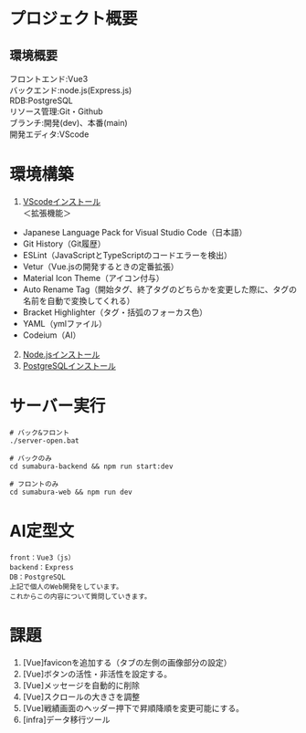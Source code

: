 # プロジェクト概要

## 環境概要
フロントエンド:Vue3<br>
バックエンド:node.js(Express.js)<br>
RDB:PostgreSQL<br>
リソース管理:Git・Github<br>
ブランチ:開発(dev)、本番(main)<br>
開発エディタ:VScode<br>

# 環境構築
1. [VScodeインストール](https://code.visualstudio.com/download)<br>
＜拡張機能＞
- Japanese Language Pack for Visual Studio Code（日本語）
- Git History（Git履歴）
- ESLint（JavaScriptとTypeScriptのコードエラーを検出）
- Vetur（Vue.jsの開発するときの定番拡張）
- Material Icon Theme（アイコン付与）
- Auto Rename Tag（開始タグ、終了タグのどちらかを変更した際に、タグの名前を自動で変換してくれる）
- Bracket Highlighter（タグ・括弧のフォーカス色）
- YAML（ymlファイル）
- Codeium（AI）

2. [Node.jsインストール](https://nodejs.org/ja)
3. [PostgreSQLインストール](https://www.postgresql.jp/download)

# サーバー実行
```shell
# バック&フロント
./server-open.bat
```
```shell
# バックのみ
cd sumabura-backend && npm run start:dev
```
```shell
# フロントのみ
cd sumabura-web && npm run dev
```

# AI定型文
```text
front：Vue3（js）
backend：Express
DB：PostgreSQL
上記で個人のWeb開発をしています。
これからこの内容について質問していきます。
```

# 課題
1.  [Vue]faviconを追加する（タブの左側の画像部分の設定）
2.  [Vue]ボタンの活性・非活性を設定する。
3.  [Vue]メッセージを自動的に削除
4.  [Vue]スクロールの大きさを調整
5.  [Vue]戦績画面のヘッダー押下で昇順降順を変更可能にする。
7.  [infra]データ移行ツール